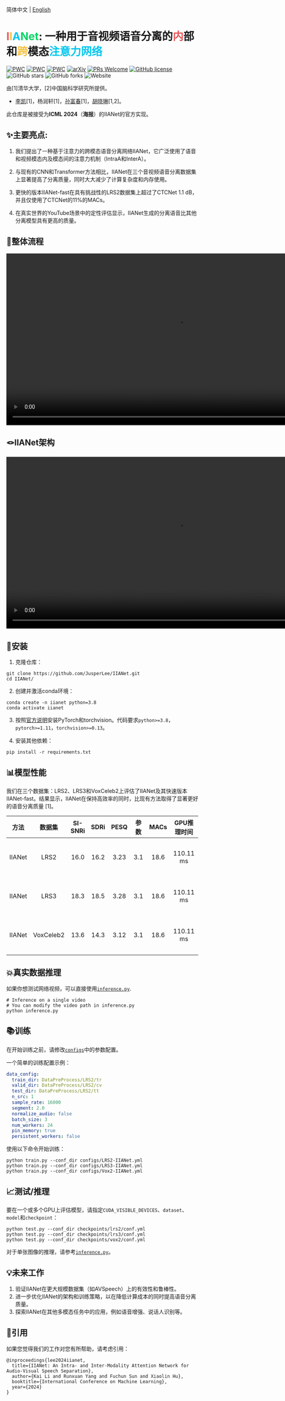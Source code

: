 简体中文 | [English](README.md)

# <font color=E7595C>I</font><font color=F6C446>I</font><font color=00C7EE>A</font><font color=00D465>Net</font>: 一种用于音视频语音分离的<font color=E7595C>内</font>部和<font color=F6C446>跨</font>模态<font color=00C7EE>注意力网络</font>

[![PWC](https://img.shields.io/endpoint.svg?url=https://paperswithcode.com/badge/scanet-a-self-and-cross-attention-network-for/speech-separation-on-lrs2)](https://paperswithcode.com/sota/speech-separation-on-lrs2?p=scanet-a-self-and-cross-attention-network-for)
[![PWC](https://img.shields.io/endpoint.svg?url=https://paperswithcode.com/badge/scanet-a-self-and-cross-attention-network-for/speech-separation-on-lrs3)](https://paperswithcode.com/sota/speech-separation-on-lrs3?p=scanet-a-self-and-cross-attention-network-for)
[![PWC](https://img.shields.io/endpoint.svg?url=https://paperswithcode.com/badge/scanet-a-self-and-cross-attention-network-for/speech-separation-on-voxceleb2)](https://paperswithcode.com/sota/speech-separation-on-voxceleb2?p=scanet-a-self-and-cross-attention-network-for)
[![arXiv](https://img.shields.io/badge/arXiv-2308.08143-b31b1b.svg)](https://arxiv.org/abs/2308.08143)
[![PRs Welcome](https://img.shields.io/badge/PRs-welcome-brightgreen.svg?style=flat-square)](https://makeapullrequest.com) 
[![GitHub license](https://img.shields.io/github/license/JusperLee/IIANet.svg?color=blue)](https://github.com/JusperLee/IIANet/blob/master/LICENSE)
![GitHub stars](https://img.shields.io/github/stars/JusperLee/IIANet)
![GitHub forks](https://img.shields.io/github/forks/JusperLee/IIANet)
![Website](https://img.shields.io/website?url=https%3A%2F%2Fcslikai.cn%2FIIANet%2F&up_message=Demo%20Page&down_message=Demo%20Page&logo=webmin)


由[1]清华大学，[2]中国脑科学研究所提供。
* [李凯](https://cslikai.cn)[1]，杨润轩[1]，[孙富春](https://scholar.google.com/citations?user=DbviELoAAAAJ&hl=en)[1]，[胡晓琳](https://www.xlhu.cn/)[1,2]。

此仓库是被接受为**ICML 2024**（**海报**）的IIANet的官方实现。

## ✨主要亮点:

1. 我们提出了一种基于注意力的跨模态语音分离网络IIANet，它广泛使用了语音和视频模态内及模态间的注意力机制（IntraA和InterA）。

2. 与现有的CNN和Transformer方法相比，IIANet在三个音视频语音分离数据集上显著提高了分离质量，同时大大减少了计算复杂度和内存使用。

3. 更快的版本IIANet-fast在具有挑战性的LRS2数据集上超过了CTCNet 1.1 dB，并且仅使用了CTCNet的11%的MACs。

4. 在真实世界的YouTube场景中的定性评估显示，IIANet生成的分离语音比其他分离模型具有更高的质量。

## 🚀整体流程

<video playsinline="" autoplay="" loop="" preload="" muted="" width="900">
                <source src="figures/overall.mp4" type="video/mp4">
              </video>

## 🪢IIANet架构

<video playsinline="" autoplay="" loop="" preload="" muted="" width="900">
                <source src="figures/separation.mp4" type="video/mp4">
              </video>

## 🔧安装

1. 克隆仓库：

```shell
git clone https://github.com/JusperLee/IIANet.git 
cd IIANet/
```

2. 创建并激活conda环境：

```shell
conda create -n iianet python=3.8 
conda activate iianet
```

3. 按照[官方说明](https://pytorch.org)安装PyTorch和torchvision。代码要求`python>=3.8`，`pytorch>=1.11`，`torchvision>=0.13`。

4. 安装其他依赖：

```shell 
pip install -r requirements.txt
```

## 📊模型性能  

我们在三个数据集：LRS2、LRS3和VoxCeleb2上评估了IIANet及其快速版本IIANet-fast。结果显示，IIANet在保持高效率的同时，比现有方法取得了显著更好的语音分离质量 [1]。

| 方法 | 数据集 | SI-SNRi | SDRi | PESQ | 参数 | MACs | GPU推理时间 | 下载 |
|:---:|:-----:|:------:|:----:|:----:|:------:|:-----:|:-----------:|:----:|  
| IIANet | LRS2 | 16.0 | 16.2 | 3.23 | 3.1 | 18.6 | 110.11 ms | [配置](configs/LRS2-IIANet.yml)/[模型](https://github.com/JusperLee/IIANet/releases/download/v1.0.0/lrs2.zip) |
| IIANet | LRS3 | 18.3 | 18.5 | 3.28 | 3.1 | 18.6 | 110.11 ms | [配置](configs/LRS3-IIANet.yml)/[模型](https://github.com/JusperLee/IIANet/releases/download/v1.0.0/lrs3.zip) | 
| IIANet | VoxCeleb2 | 13.6 | 14.3 | 3.12 | 3.1 | 18.6 | 110.11 ms| [配置](configs/Vox2-IIANet.yml)/[模型](https://github.com/JusperLee/IIANet/releases/download/v1.0.0/vox2.zip) |

## 💥真实数据推理
如果你想测试网络视频，可以直接使用[`inference.py`](inference.py).
```shell
# Inference on a single video
# You can modify the video path in inference.py
python inference.py
```

## 📚训练

在开始训练之前，请修改[`configs`](configs)中的参数配置。

一个简单的训练配置示例：

```yaml
data_config:
  train_dir: DataPreProcess/LRS2/tr
  valid_dir: DataPreProcess/LRS2/cv
  test_dir: DataPreProcess/LRS2/tt
  n_src: 1
  sample_rate: 16000
  segment: 2.0
  normalize_audio: false
  batch_size: 3
  num_workers: 24
  pin_memory: true
  persistent_workers: false
```

使用以下命令开始训练：

```shell
python train.py --conf_dir configs/LRS2-IIANet.yml
python train.py --conf_dir configs/LRS3-IIANet.yml
python train.py --conf_dir configs/Vox2-IIANet.yml
```

## 📈测试/推理

要在一个或多个GPU上评估模型，请指定`CUDA_VISIBLE_DEVICES`、`dataset`、`model`和`checkpoint`：

```shell
python test.py --conf_dir checkpoints/lrs2/conf.yml
python test.py --conf_dir checkpoints/lrs3/conf.yml
python test.py --conf_dir checkpoints/vox2/conf.yml
```

对于单张图像的推理，请参考[`inference.py`](inference.py)。

## 💡未来工作

1. 验证IIANet在更大规模数据集（如AVSpeech）上的有效性和鲁棒性。
2. 进一步优化IIANet的架构和训练策略，以在降低计算成本的同时提高语音分离质量。
3. 探索IIANet在其他多模态任务中的应用，例如语音增强、说话人识别等。

## 📜引用

如果您觉得我们的工作对您有所帮助，请考虑引用：

```
@inproceedings{lee2024iianet,
  title={IIANet: An Intra- and Inter-Modality Attention Network for Audio-Visual Speech Separation}, 
  author={Kai Li and Runxuan Yang and Fuchun Sun and Xiaolin Hu},
  booktitle={International Conference on Machine Learning},
  year={2024}
}
```